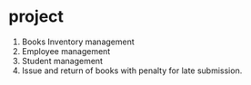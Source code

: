 # project
1. Books Inventory management
2. Employee management
3. Student management
4. Issue and return of books with penalty for late submission.
